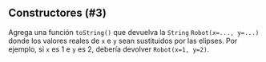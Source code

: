 ## Constructores (#3)

Agrega una función `toString()` que devuelva la `String` `Robot(x=..., y=...)` donde los valores reales de `x` e `y` sean sustituidos por las elipses. Por ejemplo, si `x` es 1 e `y` es 2, debería devolver `Robot(x=1, y=2)`.